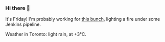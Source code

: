 ### Hi there :wave:

It's Friday! I'm probably working for [this bunch](https://github.com/kohofinancial), lighting a fire under some Jenkins pipeline.

Weather in Toronto: light rain, at +3°C.
